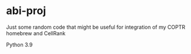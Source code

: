 # abi-proj

Just some random code that might be useful for integration of my COPTR homebrew and CellRank

Python 3.9
